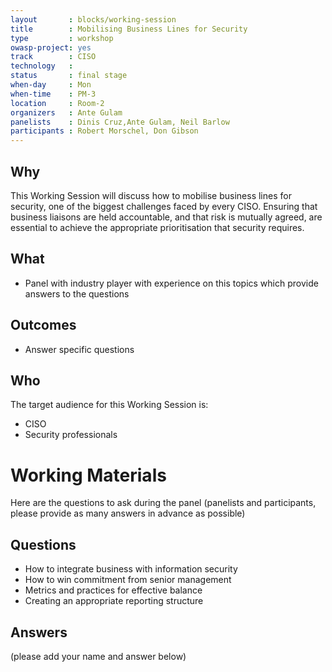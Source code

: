 ```yaml
---
layout       : blocks/working-session
title        : Mobilising Business Lines for Security
type         : workshop
owasp-project: yes
track        : CISO
technology   :
status       : final stage
when-day     : Mon
when-time    : PM-3
location     : Room-2
organizers   : Ante Gulam
panelists    : Dinis Cruz,Ante Gulam, Neil Barlow
participants : Robert Morschel, Don Gibson
---
```


## Why

This Working Session will discuss how to mobilise business lines for security, one of the biggest challenges faced by every CISO. Ensuring that business liaisons are held accountable, and that risk is mutually agreed, are essential to achieve the appropriate prioritisation that security requires. 

## What

 - Panel with industry player with experience on this topics which provide answers to the questions

## Outcomes

 - Answer specific questions

## Who

The target audience for this Working Session is:

- CISO
- Security professionals


# Working Materials

Here are the questions to ask during the panel (panelists and participants, please provide as many answers in advance as possible)

## Questions

- How to integrate business with information security
- How to win commitment from senior management
- Metrics and practices for effective balance
- Creating an appropriate reporting structure

## Answers

(please add your name and answer below)
